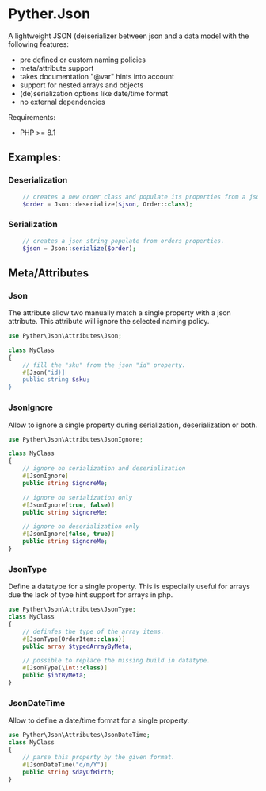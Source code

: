 # Pyther.Json

A lightweight JSON (de)serializer between json and a data model with the following features:

- pre defined or custom naming policies
- meta/attribute support
- takes documentation "@var" hints into account
- support for nested arrays and objects
- (de)serialization options like date/time format
- no external dependencies  

Requirements:
- PHP >= 8.1

## Examples:

### Deserialization
```php
    // creates a new order class and populate its properties from a json string or array. 
    $order = Json::deserialize($json, Order::class);
```

### Serialization
```php
    // creates a json string populate from orders properties.
    $json = Json::serialize($order);
```

## Meta/Attributes

### Json
The attribute allow two manually match a single property with a json attribute. This attribute will ignore the selected naming policy. 

```php
use Pyther\Json\Attributes\Json;

class MyClass
{
    // fill the "sku" from the json "id" property.    
    #[Json("id)]
    public string $sku;
}
```

### JsonIgnore
Allow to ignore a single property during serialization, deserialization or both.

```php
use Pyther\Json\Attributes\JsonIgnore;

class MyClass
{
    // ignore on serialization and deserialization
    #[JsonIgnore]
    public string $ignoreMe;

    // ignore on serialization only
    #[JsonIgnore(true, false)]
    public string $ignoreMe;

    // ignore on deserialization only
    #[JsonIgnore(false, true)]
    public string $ignoreMe;
}
```

### JsonType
Define a datatype for a single property. This is especially useful for arrays due the lack of type hint support for arrays in php.

```php
use Pyther\Json\Attributes\JsonType;
class MyClass
{
    // definfes the type of the array items.
    #[JsonType(OrderItem::class)]
    public array $typedArrayByMeta;

    // possible to replace the missing build in datatype.
    #[JsonType(\int::class)]
    public $intByMeta;
}
```

### JsonDateTime
Allow to define a date/time format for a single property.
```php
use Pyther\Json\Attributes\JsonDateTime;
class MyClass
{
    // parse this property by the given format.
    #[JsonDateTime("d/m/Y")]
    public string $dayOfBirth;
}
```